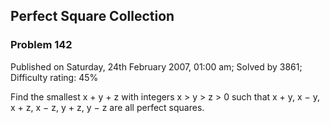 Perfect Square Collection
-------------------------

### Problem 142

Published on Saturday, 24th February 2007, 01:00 am; Solved by 3861;
Difficulty rating: 45%

Find the smallest x + y + z with integers x \> y \> z \> 0 such that x +
y, x − y, x + z, x − z, y + z, y − z are all perfect squares.

